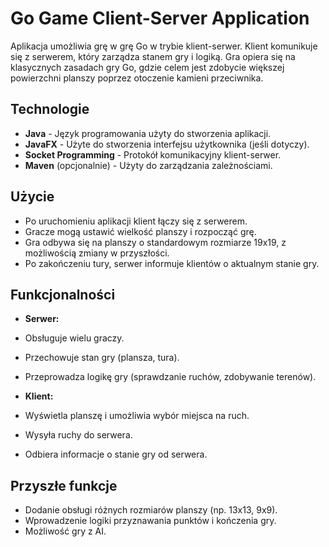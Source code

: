 # Go Game Client-Server Application

Aplikacja umożliwia grę w grę Go w trybie klient-serwer. Klient komunikuje się z serwerem, który zarządza stanem gry i logiką. Gra opiera się na klasycznych zasadach gry Go, gdzie celem jest zdobycie większej powierzchni planszy poprzez otoczenie kamieni przeciwnika.

## Technologie

- **Java** - Język programowania użyty do stworzenia aplikacji.
- **JavaFX** - Użyte do stworzenia interfejsu użytkownika (jeśli dotyczy).
- **Socket Programming** - Protokół komunikacyjny klient-serwer.
- **Maven** (opcjonalnie) - Użyty do zarządzania zależnościami.

## Użycie

- Po uruchomieniu aplikacji klient łączy się z serwerem.
- Gracze mogą ustawić wielkość planszy i rozpocząć grę.
- Gra odbywa się na planszy o standardowym rozmiarze 19x19, z możliwością zmiany w przyszłości.
- Po zakończeniu tury, serwer informuje klientów o aktualnym stanie gry.

## Funkcjonalności

- **Serwer:**
- Obsługuje wielu graczy.
- Przechowuje stan gry (plansza, tura).
- Przeprowadza logikę gry (sprawdzanie ruchów, zdobywanie terenów).

- **Klient:**
- Wyświetla planszę i umożliwia wybór miejsca na ruch.
- Wysyła ruchy do serwera.
- Odbiera informacje o stanie gry od serwera.

## Przyszłe funkcje

- Dodanie obsługi różnych rozmiarów planszy (np. 13x13, 9x9).
- Wprowadzenie logiki przyznawania punktów i kończenia gry.
- Możliwość gry z AI.

